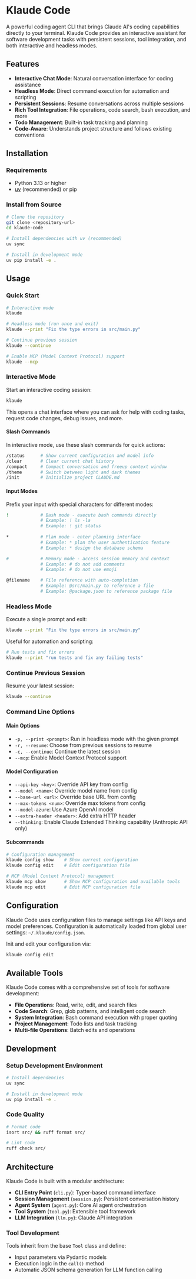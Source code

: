 # Klaude Code

A powerful coding agent CLI that brings Claude AI's coding capabilities directly to your terminal. Klaude Code provides an interactive assistant for software development tasks with persistent sessions, tool integration, and both interactive and headless modes.

## Features

- **Interactive Chat Mode**: Natural conversation interface for coding assistance
- **Headless Mode**: Direct command execution for automation and scripting
- **Persistent Sessions**: Resume conversations across multiple sessions
- **Rich Tool Integration**: File operations, code search, bash execution, and more
- **Todo Management**: Built-in task tracking and planning
- **Code-Aware**: Understands project structure and follows existing conventions

## Installation

### Requirements
- Python 3.13 or higher
- [uv](https://docs.astral.sh/uv/) (recommended) or pip

### Install from Source

```bash
# Clone the repository
git clone <repository-url>
cd klaude-code

# Install dependencies with uv (recommended)
uv sync

# Install in development mode
uv pip install -e .
```

## Usage

### Quick Start

```bash
# Interactive mode
klaude

# Headless mode (run once and exit)
klaude --print "Fix the type errors in src/main.py"

# Continue previous session
klaude --continue

# Enable MCP (Model Context Protocol) support
klaude --mcp
```

### Interactive Mode

Start an interactive coding session:

```bash
klaude
```

This opens a chat interface where you can ask for help with coding tasks, request code changes, debug issues, and more.

#### Slash Commands

In interactive mode, use these slash commands for quick actions:

```bash
/status      # Show current configuration and model info
/clear       # Clear current chat history
/compact     # Compact conversation and freeup context window
/theme       # Switch between light and dark themes
/init        # Initialize project CLAUDE.md
```

#### Input Modes

Prefix your input with special characters for different modes:

```bash
!            # Bash mode - execute bash commands directly
             # Example: ! ls -la
             # Example: ! git status
             
*            # Plan mode - enter planning interface
             # Example: * plan the user authentication feature
             # Example: * design the database schema

#            # Memory mode - access session memory and context
             # Example: # do not add comments
             # Example: # do not use emoji

@filename    # File reference with auto-completion
             # Example: @src/main.py to reference a file
             # Example: @package.json to reference package file
```

### Headless Mode

Execute a single prompt and exit:

```bash
klaude --print "Fix the type errors in src/main.py"
```

Useful for automation and scripting:

```bash
# Run tests and fix errors
klaude --print "run tests and fix any failing tests"
```

### Continue Previous Session

Resume your latest session:

```bash
klaude --continue
```

### Command Line Options

#### Main Options

- `-p, --print <prompt>`: Run in headless mode with the given prompt
- `-r, --resume`: Choose from previous sessions to resume
- `-c, --continue`: Continue the latest session
- `--mcp`: Enable Model Context Protocol support

#### Model Configuration

- `--api-key <key>`: Override API key from config
- `--model <name>`: Override model name from config
- `--base-url <url>`: Override base URL from config
- `--max-tokens <num>`: Override max tokens from config
- `--model-azure`: Use Azure OpenAI model
- `--extra-header <header>`: Add extra HTTP header
- `--thinking`: Enable Claude Extended Thinking capability (Anthropic API only)

#### Subcommands

```bash
# Configuration management
klaude config show    # Show current configuration
klaude config edit    # Edit configuration file

# MCP (Model Context Protocol) management
klaude mcp show       # Show MCP configuration and available tools
klaude mcp edit       # Edit MCP configuration file
```


## Configuration

Klaude Code uses configuration files to manage settings like API keys and model preferences. Configuration is automatically loaded from global user settings: `~/.klaude/config.json`.

Init and edit your configuration via:


```bash
klaude config edit
```


## Available Tools

Klaude Code comes with a comprehensive set of tools for software development:

- **File Operations**: Read, write, edit, and search files
- **Code Search**: Grep, glob patterns, and intelligent code search
- **System Integration**: Bash command execution with proper quoting
- **Project Management**: Todo lists and task tracking
- **Multi-file Operations**: Batch edits and operations

## Development

### Setup Development Environment

```bash
# Install dependencies
uv sync

# Install in development mode
uv pip install -e .
```

### Code Quality

```bash
# Format code
isort src/ && ruff format src/

# Lint code
ruff check src/
```

## Architecture

Klaude Code is built with a modular architecture:

- **CLI Entry Point** (`cli.py`): Typer-based command interface
- **Session Management** (`session.py`): Persistent conversation history
- **Agent System** (`agent.py`): Core AI agent orchestration
- **Tool System** (`tool.py`): Extensible tool framework
- **LLM Integration** (`llm.py`): Claude API integration

### Tool Development

Tools inherit from the base `Tool` class and define:
- Input parameters via Pydantic models
- Execution logic in the `call()` method
- Automatic JSON schema generation for LLM function calling